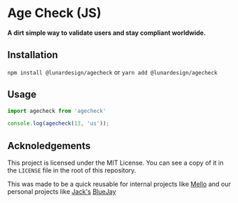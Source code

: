 # Age Check (JS)
**A dirt simple way to validate users and stay compliant worldwide.**

## Installation
`npm install @lunardesign/agecheck`
or
`yarn add @lunardesign/agecheck`

## Usage
```js
import agecheck from 'agecheck'

console.log(agecheck(13, 'us'));
```

## Acknoledgements
This project is licensed under the MIT License. You can see a copy of it in the `LICENSE` file in the root of this repository.

This was made to be a quick reusable for internal projects like [Mello](https://github.com/mello-app) and our personal projects like [Jack's](https://github.com/jackmerrill) [BlueJay](https://bluejay.one)
